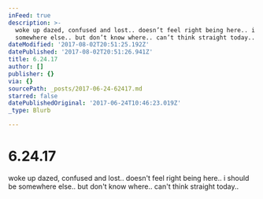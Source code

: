 ```yaml
---
inFeed: true
description: >-
  woke up dazed, confused and lost.. doesn’t feel right being here.. i should be
  somewhere else.. but don’t know where.. can’t think straight today..
dateModified: '2017-08-02T20:51:25.192Z'
datePublished: '2017-08-02T20:51:26.941Z'
title: 6.24.17
author: []
publisher: {}
via: {}
sourcePath: _posts/2017-06-24-62417.md
starred: false
datePublishedOriginal: '2017-06-24T10:46:23.019Z'
_type: Blurb

---
```

# 6.24.17

woke up dazed, confused and lost.. doesn't feel right being here.. i should be somewhere else.. but don't know where.. can't think straight today..